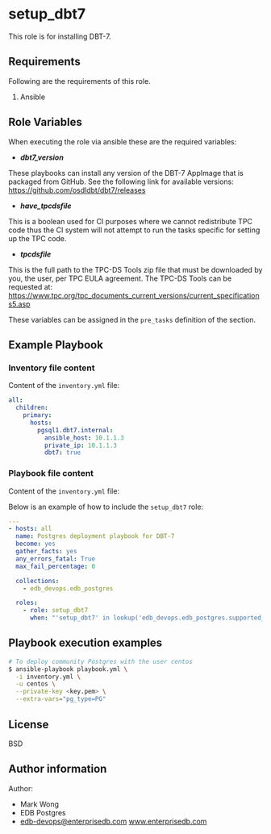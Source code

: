 # setup_dbt7

This role is for installing DBT-7.

## Requirements

Following are the requirements of this role.
  1. Ansible

## Role Variables

When executing the role via ansible these are the required variables:

  * ***dbt7_version***

  These playbooks can install any version of the DBT-7 AppImage that is
  packaged from GitHub.  See the following link for available versions:
  https://github.com/osdldbt/dbt7/releases

  * ***have_tpcdsfile***

  This is a boolean used for CI purposes where we cannot redistribute TPC code
  thus the CI system will not attempt to run the tasks specific for setting up
  the TPC code.

  * ***tpcdsfile***

  This is the full path to the TPC-DS Tools zip file that must be downloaded by
  you, the user, per TPC EULA agreement.  The TPC-DS Tools can be requested at:
  https://www.tpc.org/tpc_documents_current_versions/current_specifications5.asp

These variables can be assigned in the `pre_tasks` definition of the
section.

## Example Playbook

### Inventory file content

Content of the `inventory.yml` file:

```yaml
all:
  children:
    primary:
      hosts:
        pgsql1.dbt7.internal:
          ansible_host: 10.1.1.3
          private_ip: 10.1.1.3
          dbt7: true
```

### Playbook file content

Content of the `inventory.yml` file:

Below is an example of how to include the `setup_dbt7` role:

```yaml
---
- hosts: all
  name: Postgres deployment playbook for DBT-7
  become: yes
  gather_facts: yes
  any_errors_fatal: True
  max_fail_percentage: 0

  collections:
    - edb_devops.edb_postgres

  roles:
    - role: setup_dbt7
      when: "'setup_dbt7' in lookup('edb_devops.edb_postgres.supported_roles', wantlist=True)"
```

## Playbook execution examples

```bash
# To deploy community Postgres with the user centos
$ ansible-playbook playbook.yml \
  -i inventory.yml \
  -u centos \
  --private-key <key.pem> \
  --extra-vars="pg_type=PG"
```

## License

BSD

## Author information

Author:

  * Mark Wong
  * EDB Postgres
  * edb-devops@enterprisedb.com www.enterprisedb.com

